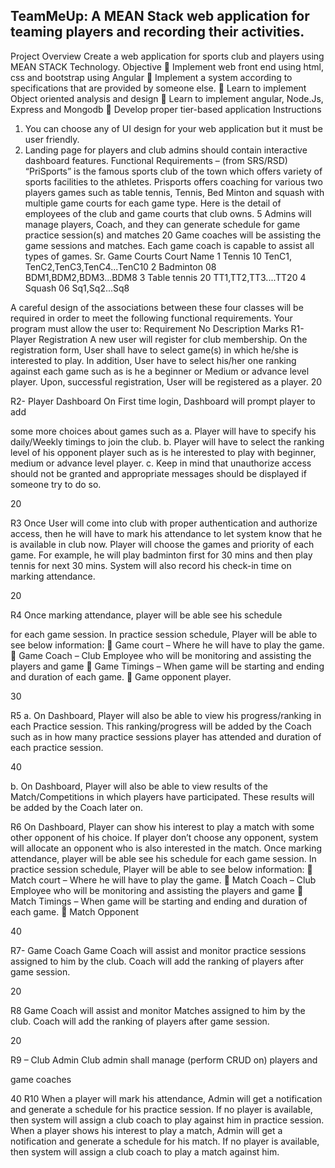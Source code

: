 ## TeamMeUp: A MEAN Stack web application for teaming players and recording their activities.

Project Overview
Create a web application for sports club and players using MEAN STACK Technology.
Objective
 Implement web front end using html, css and bootstrap using Angular
 Implement a system according to specifications that are provided by someone else.
 Learn to implement Object oriented analysis and design
 Learn to implement angular, Node.Js, Express and Mongodb
 Develop proper tier-based application
Instructions
1. You can choose any of UI design for your web application but it must be user friendly.
2. Landing page for players and club admins should contain interactive dashboard features.
Functional Requirements – (from SRS/RSD)
“PriSports” is the famous sports club of the town which offers variety of sports facilities to the
athletes. Prisports offers coaching for various two players games such as table tennis, Tennis, Bed
Minton and squash with multiple game courts for each game type. Here is the detail of employees
of the club and game courts that club owns.
5 Admins will manage players, Coach, and they can generate schedule for game practice session(s)
and matches
20 Game coaches will be assisting the game sessions and matches. Each game coach is capable to
assist all types of games.
Sr. Game Courts Court Name
1 Tennis 10 TenC1, TenC2,TenC3,TenC4...TenC10
2 Badminton 08 BDM1,BDM2,BDM3...BDM8
3 Table tennis 20 TT1,TT2,TT3....TT20
4 Squash 06 Sq1,Sq2...Sq8

A careful design of the associations between these four classes will be required in order to meet
the following functional requirements. Your program must allow the user to:
Requirement No Description Marks
R1- Player Registration A new user will register for club membership. On the
registration form, User shall have to select game(s) in which
he/she is interested to play. In addition, User have to select
his/her one ranking against each game such as is he a
beginner or Medium or advance level player. Upon,
successful registration, User will be registered as a player.
20

R2- Player Dashboard On First time login, Dashboard will prompt player to add

some more choices about games such as
a. Player will have to specify his daily/Weekly timings
to join the club.
b. Player will have to select the ranking level of his
opponent player such as is he interested to play with
beginner, medium or advance level player.
c. Keep in mind that unauthorize access should not be
granted and appropriate messages should be
displayed if someone try to do so.

20

R3 Once User will come into club with proper authentication
and authorize access, then he will have to mark his
attendance to let system know that he is available in club
now. Player will choose the games and priority of each
game. For example, he will play badminton first for 30 mins
and then play tennis for next 30 mins. System will also
record his check-in time on marking attendance.

20

R4 Once marking attendance, player will be able see his schedule

for each game session.
In practice session schedule, Player will be able to see below
information:
 Game court – Where he will have to play the game.
 Game Coach – Club Employee who will be monitoring
and assisting the players and game
 Game Timings – When game will be starting and ending
and duration of each game.
 Game opponent player.

30

R5 a. On Dashboard, Player will also be able to view his
progress/ranking in each Practice session. This
ranking/progress will be added by the Coach such as
in how many practice sessions player has attended
and duration of each practice session.

40

b. On Dashboard, Player will also be able to view
results of the Match/Competitions in which players
have participated. These results will be added by the
Coach later on.

R6 On Dashboard, Player can show his interest to play a match
with some other opponent of his choice. If player don’t
choose any opponent, system will allocate an opponent who
is also interested in the match.
Once marking attendance, player will be able see his schedule
for each game session.
In practice session schedule, Player will be able to see below
information:
 Match court – Where he will have to play the game.
 Match Coach – Club Employee who will be monitoring
and assisting the players and game
 Match Timings – When game will be starting and
ending and duration of each game.
 Match Opponent

40

R7- Game Coach Game Coach will assist and monitor practice sessions
assigned to him by the club. Coach will add the ranking of
players after game session.

20

R8 Game Coach will assist and monitor Matches assigned to
him by the club. Coach will add the ranking of players after
game session.

20

R9 – Club Admin Club admin shall manage (perform CRUD on) players and

game coaches

40
R10 When a player will mark his attendance, Admin will get a
notification and generate a schedule for his practice session.
If no player is available, then system will assign a club coach
to play against him in practice session.
When a player shows his interest to play a match, Admin
will get a notification and generate a schedule for his match.
If no player is available, then system will assign a club coach
to play a match against him.
